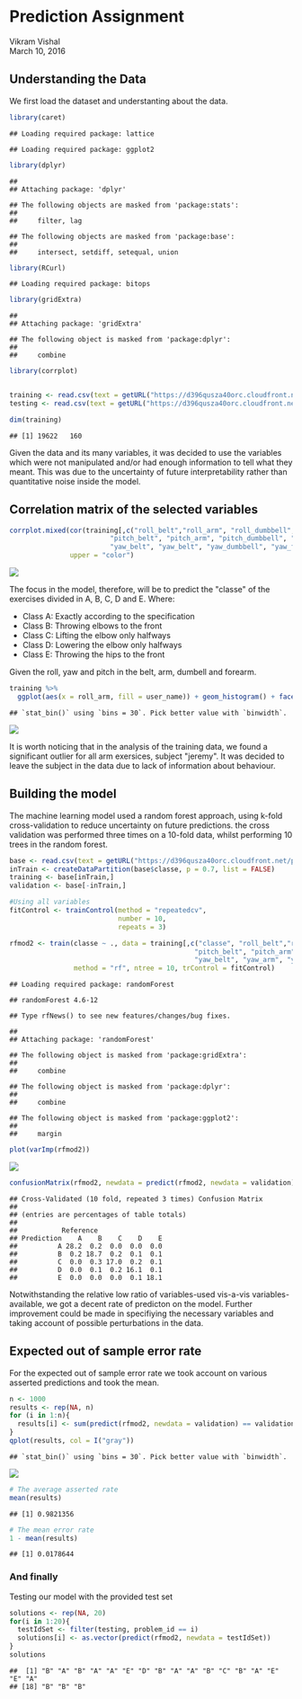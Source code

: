 # Prediction Assignment
Vikram Vishal  
March 10, 2016  



## Understanding the Data

We first load the dataset and understanting about the data.


```r
library(caret)
```

```
## Loading required package: lattice
```

```
## Loading required package: ggplot2
```

```r
library(dplyr)
```

```
## 
## Attaching package: 'dplyr'
```

```
## The following objects are masked from 'package:stats':
## 
##     filter, lag
```

```
## The following objects are masked from 'package:base':
## 
##     intersect, setdiff, setequal, union
```

```r
library(RCurl)
```

```
## Loading required package: bitops
```

```r
library(gridExtra)
```

```
## 
## Attaching package: 'gridExtra'
```

```
## The following object is masked from 'package:dplyr':
## 
##     combine
```

```r
library(corrplot)


training <- read.csv(text = getURL("https://d396qusza40orc.cloudfront.net/predmachlearn/pml-training.csv"))
testing <- read.csv(text = getURL("https://d396qusza40orc.cloudfront.net/predmachlearn/pml-testing.csv"))

dim(training)
```

```
## [1] 19622   160
```

Given the data and its many variables, it was decided to use the variables which were not manipulated and/or had enough information to tell what they meant. This was due to the uncertainty of future interpretability rather than quantitative noise inside the model.

## Correlation matrix of the selected variables


```r
corrplot.mixed(cor(training[,c("roll_belt","roll_arm", "roll_dumbbell", "roll_forearm",
                         "pitch_belt", "pitch_arm", "pitch_dumbbell", "pitch_forearm",
                         "yaw_belt", "yaw_belt", "yaw_dumbbell", "yaw_forearm")]),
               upper = "color")
```

![](Prediction_files/figure-html/unnamed-chunk-2-1.png)

The focus in the model, therefore, will be to predict the "classe" of the exercises divided in A, B, C, D and E. Where:

- Class A: Exactly according to the specification
- Class B: Throwing elbows to the front
- Class C: Lifting the elbow only halfways
- Class D: Lowering the elbow only halfways
- Class E: Throwing the hips to the front

Given the roll, yaw and pitch in the belt, arm, dumbell and forearm.



```r
training %>%
  ggplot(aes(x = roll_arm, fill = user_name)) + geom_histogram() + facet_grid(~classe) 
```

```
## `stat_bin()` using `bins = 30`. Pick better value with `binwidth`.
```

![](Prediction_files/figure-html/unnamed-chunk-3-1.png)

It is worth noticing that in the analysis of the training data, we found a significant outlier for all arm exersices, subject "jeremy". It was decided to leave the subject in the data due to lack of information about behaviour.

## Building the model

The machine learning model used a random forest approach, using k-fold cross-validation to reduce uncertainty on future predictions. the cross validation was performed three times on a 10-fold data, whilst performing 10 trees in the random forest.


```r
base <- read.csv(text = getURL("https://d396qusza40orc.cloudfront.net/predmachlearn/pml-training.csv"))
inTrain <- createDataPartition(base$classe, p = 0.7, list = FALSE)
training <- base[inTrain,]
validation <- base[-inTrain,]

#Using all variables
fitControl <- trainControl(method = "repeatedcv", 
                           number = 10,
                           repeats = 3)

rfmod2 <- train(classe ~ ., data = training[,c("classe", "roll_belt","roll_arm", "roll_dumbbell", "roll_forearm",
                                              "pitch_belt", "pitch_arm", "pitch_dumbbell", "pitch_forearm",
                                              "yaw_belt", "yaw_arm", "yaw_dumbbell", "yaw_forearm")],
                method = "rf", ntree = 10, trControl = fitControl)
```

```
## Loading required package: randomForest
```

```
## randomForest 4.6-12
```

```
## Type rfNews() to see new features/changes/bug fixes.
```

```
## 
## Attaching package: 'randomForest'
```

```
## The following object is masked from 'package:gridExtra':
## 
##     combine
```

```
## The following object is masked from 'package:dplyr':
## 
##     combine
```

```
## The following object is masked from 'package:ggplot2':
## 
##     margin
```

```r
plot(varImp(rfmod2))
```

![](Prediction_files/figure-html/unnamed-chunk-4-1.png)

```r
confusionMatrix(rfmod2, newdata = predict(rfmod2, newdata = validation))
```

```
## Cross-Validated (10 fold, repeated 3 times) Confusion Matrix 
## 
## (entries are percentages of table totals)
##  
##           Reference
## Prediction    A    B    C    D    E
##          A 28.2  0.2  0.0  0.0  0.0
##          B  0.2 18.7  0.2  0.1  0.1
##          C  0.0  0.3 17.0  0.2  0.1
##          D  0.0  0.1  0.2 16.1  0.1
##          E  0.0  0.0  0.0  0.1 18.1
```

Notwithstanding the relative low ratio of variables-used vis-a-vis variables-available, we got a decent rate of predicton on the model. Further improvement could be made in specifiying the necessary variables and taking account of possible perturbations in the data.

## Expected out of sample error rate

For the expected out of sample error rate we took account on various asserted predictions and took the mean.



```r
n <- 1000
results <- rep(NA, n)
for (i in 1:n){
  results[i] <- sum(predict(rfmod2, newdata = validation) == validation$classe)/nrow(validation)
}
qplot(results, col = I("gray"))
```

```
## `stat_bin()` using `bins = 30`. Pick better value with `binwidth`.
```

![](Prediction_files/figure-html/unnamed-chunk-5-1.png)

```r
# The average asserted rate
mean(results)
```

```
## [1] 0.9821356
```

```r
# The mean error rate
1 - mean(results)
```

```
## [1] 0.0178644
```

### And finally

Testing our model with the provided test set


```r
solutions <- rep(NA, 20)
for(i in 1:20){
  testIdSet <- filter(testing, problem_id == i)
  solutions[i] <- as.vector(predict(rfmod2, newdata = testIdSet))
}
solutions
```

```
##  [1] "B" "A" "B" "A" "A" "E" "D" "B" "A" "A" "B" "C" "B" "A" "E" "E" "A"
## [18] "B" "B" "B"
```
